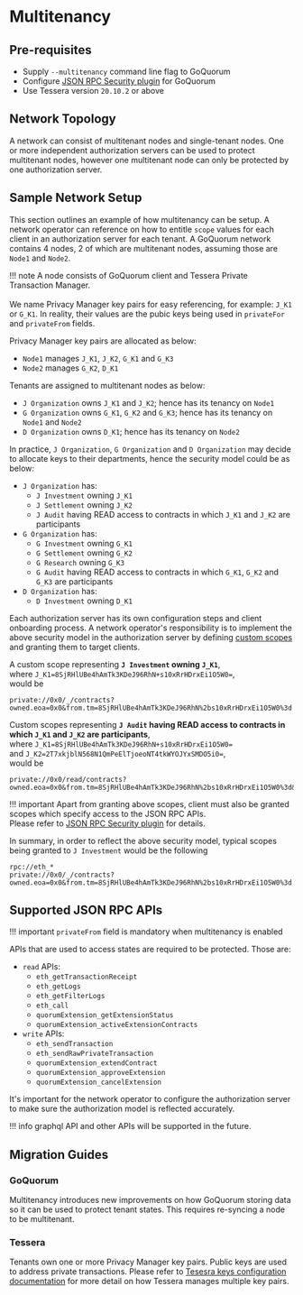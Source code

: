 # Multitenancy

## Pre-requisites

* Supply `--multitenancy` command line flag to GoQuorum
* Configure [JSON RPC Security plugin](JSON-RPC-API-Security.md#configuration) for GoQuorum
* Use Tessera version `20.10.2` or above

## Network Topology

A network can consist of multitenant nodes and single-tenant nodes. One or more independent authorization servers can be used
to protect multitenant nodes, however one multitenant node can only be protected by one authorization server.

## Sample Network Setup

This section outlines an example of how multitenancy can be setup. A network operator can
reference on how to entitle `scope` values for each client in an authorization server for each tenant.
A GoQuorum network contains 4 nodes, 2 of which are multitenant nodes, assuming those are `Node1` and `Node2`.

!!! note
    A node consists of GoQuorum client and Tessera Private Transaction Manager.
    <br/><br/>
    We name Privacy Manager key pairs for easy referencing, for example: `J_K1` or `G_K1`. In reality, their values are the pubic keys being used
    in `privateFor` and `privateFrom` fields.

Privacy Manager key pairs are allocated as below:

* `Node1` manages `J_K1`, `J_K2`, `G_K1` and `G_K3`
* `Node2` manages `G_K2`, `D_K1`

Tenants are assigned to multitenant nodes as below:

* `J Organization` owns `J_K1` and `J_K2`; hence has its tenancy on `Node1`
* `G Organization` owns `G_K1`, `G_K2` and `G_K3`; hence has its tenancy on `Node1` and `Node2`
* `D Organization` owns `D_K1`; hence has its tenancy on `Node2`

In practice, `J Organization`, `G Organization` and `D Organization` may decide to allocate keys to their
departments, hence the security model could be as below:

* `J Organization` has:
    * `J Investment` owning `J_K1`
    * `J Settlement` owning `J_K2`
    * `J Audit` having READ access to contracts in which `J_K1` and `J_K2` are participants
* `G Organization` has:
    * `G Investment` owning `G_K1`
    * `G Settlement` owning `G_K2`
    * `G Research` owning `G_K3`
    * `G Audit` having READ access to contracts in which `G_K1`, `G_K2` and `G_K3` are participants
* `D Organization` has:
    * `D Investment` owning `D_K1`

Each authorization server has its own configuration steps and client onboarding process.
A network operator's responsibility is to implement the above security model in the authorization server by
defining [custom scopes](../../Concepts/Multitenancy/Overview.md#access-token-scope) and granting them to target clients.

A custom scope representing __`J Investment` owning `J_K1`__,
<br/>where `J_K1=8SjRHlUBe4hAmTk3KDeJ96RhN+s10xRrHDrxEi1O5W0=`,
<br/>would be

```text
private://0x0/_/contracts?owned.eoa=0x0&from.tm=8SjRHlUBe4hAmTk3KDeJ96RhN%2bs10xRrHDrxEi1O5W0%3d
```

Custom scopes representing __`J Audit` having READ access to contracts in which `J_K1` and `J_K2` are participants__,
<br/>where `J_K1=8SjRHlUBe4hAmTk3KDeJ96RhN+s10xRrHDrxEi1O5W0=`
<br/>and `J_K2=2T7xkjblN568N1QmPeElTjoeoNT4tkWYOJYxSMDO5i0=`,
<br/>would be

```text
private://0x0/read/contracts?owned.eoa=0x0&from.tm=8SjRHlUBe4hAmTk3KDeJ96RhN%2bs10xRrHDrxEi1O5W0%3d&from.tm=2T7xkjblN568N1QmPeElTjoeoNT4tkWYOJYxSMDO5i0%3d
```

!!! important
    Apart from granting above scopes, client must also be granted scopes which specify access to the JSON RPC APIs.
    <br/>
    Please refer to [JSON RPC Security plugin](../../Reference/Plugins/security/For-Users.md#oauth2-scopes) for details.

In summary, in order to reflect the above security model, typical scopes being granted to `J Investment` would be the following

```text
rpc://eth_*
private://0x0/_/contracts?owned.eoa=0x0&from.tm=8SjRHlUBe4hAmTk3KDeJ96RhN%2bs10xRrHDrxEi1O5W0%3d
```

## Supported JSON RPC APIs

!!! important
    `privateFrom` field is mandatory when multitenancy is enabled

APIs that are used to access states are required to be protected. Those are:

* `read` APIs:
    * `eth_getTransactionReceipt`
    * `eth_getLogs`
    * `eth_getFilterLogs`
    * `eth_call`
    * `quorumExtension_getExtensionStatus`
    * `quorumExtension_activeExtensionContracts`
* `write` APIs:
    * `eth_sendTransaction`
    * `eth_sendRawPrivateTransaction`
    * `quorumExtension_extendContract`
    * `quorumExtension_approveExtension`
    * `quorumExtension_cancelExtension`

It's important for the network operator to configure the authorization server
to make sure the authorization model is reflected accurately.

!!! info
    graphql API and other APIs will be supported in the future.

## Migration Guides

### GoQuorum

Multitenancy introduces new improvements on how GoQuorum storing data so it can be used to protect
tenant states. This requires re-syncing a node to be multitenant.

### Tessera

Tenants own one or more Privacy Manager key pairs. Public keys are used to address private transactions.
Please refer to [Tesesra keys configuration documentation](https://docs.tessera.consensys.net/en/stable/HowTo/Configure/Keys/)
for more detail on how Tessera manages multiple key pairs.
